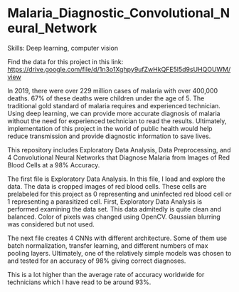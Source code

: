 # Malaria_Diagnostic_Convolutional_Neural_Network

Skills: Deep learning, computer vision

Find the data for this project in this link: https://drive.google.com/file/d/1n3o1Xghpy9ufZwHkQFE5l5d9sUHQOUWM/view

In 2019, there were over 229 million cases of malaria with over 400,000 deaths. 67% of these deaths were children under the age of 5. The traditional gold standard of malaria requires and experienced technician. Using deep learning, we can provide more accurate diagnosis of malaria without the need for experienced technician to read the results. Ultimately, implementation of this project in the world of public health would help reduce transmission and provide diagnostic information to save lives.

This repository includes Exploratory Data Analysis, Data Preprocessing, and 4 Convolutional Neural Networks that Diagnose Malaria from Images of Red Blood Cells at a 98% Accuracy.

The first file is Exploratory Data Analysis. In this file, I load and explore the data. The data is cropped images of red blood cells. These cells are prelabeled for this project as 0 representing and uninfected red blood cell or 1 representing a parasitized cell. First, Exploratory Data Analysis is performed examining the data set. This data admitedly is quite clean and balanced. Color of pixels was changed using OpenCV. Gaussian blurring was considered but not used.

The next file creates 4 CNNs with different architecture. Some of them use batch normalization, transfer learning, and different numbers of max pooling layers. Ultimately, one of the relatively simple models was chosen to and tested for an accuracy of 98% giving correct diagnoses.

This is a lot higher than the average rate of accuracy worldwide for technicians which I have read to be around 93%.
